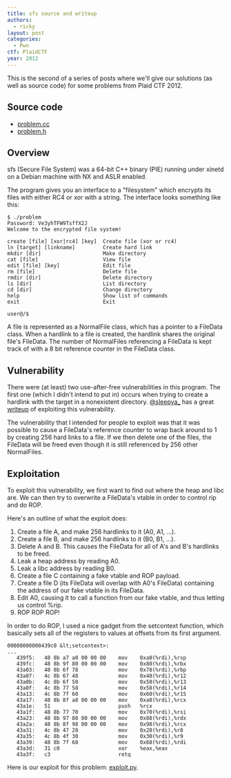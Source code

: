 ```yaml
---
title: sfs source and writeup
authors:
  - ricky
layout: post
categories:
  - Pwn
ctf: PlaidCTF
year: 2012
---
```

This is the second of a series of posts where we'll give our solutions (as well as source code) for some problems from Plaid CTF 2012.

## Source code

  * [problem.cc][1]
  * [problem.h][2]

## Overview

sfs (Secure File System) was a 64-bit C++ binary (PIE) running under xinetd on a Debian machine with NX and ASLR enabled.

<!--more-->

The program gives you an interface to a "filesystem" which encrypts its files with either RC4 or xor with a string. The interface looks something like this:

```
$ ./problem
Password: Ve3yhTFW9TsffX2J
Welcome to the encrypted file system!

create [file] [xor|rc4] [key]  Create file (xor or rc4)
ln [target] [linkname]         Create hard link
mkdir [dir]                    Make directory
cat [file]                     View file
edit [file] [key]              Edit file
rm [file]                      Delete file
rmdir [dir]                    Delete directory
ls [dir]                       List directory
cd [dir]                       Change directory
help                           Show list of commands
exit                           Exit

user@/$
```

A file is represented as a NormalFile class, which has a pointer to a FileData class. When a hardlink to a file is created, the hardlink shares the original file's FileData. The number of NormalFiles referencing a FileData is kept track of with a 8 bit reference counter in the FileData class.

## Vulnerability

There were (at least) two use-after-free vulnerabilities in this program. The first one (which I didn't intend to put in) occurs when trying to create a hardlink with the target in a nonexistent directory. [@sleepya_][3] has a great [writeup][4] of exploiting this vulnerability.

The vulnerability that I intended for people to exploit was that it was possible to cause a FileData's reference counter to wrap back around to 1 by creating 256 hard links to a file. If we then delete one of the files, the FileData will be freed even though it is still referenced by 256 other NormalFiles.

## Exploitation

To exploit this vulnerability, we first want to find out where the heap and libc are. We can then try to overwrite a FileData's vtable in order to control rip and do ROP.

Here's an outline of what the exploit does:

1. Create a file A, and make 256 hardlinks to it (A0, A1, &#8230;).
2. Create a file B, and make 256 hardlinks to it (B0, B1, &#8230;).
3. Delete A and B. This causes the FileData for all of A's and B's hardlinks to be freed.
4. Leak a heap address by reading A0.
5. Leak a libc address by reading B0.
6. Create a file C containing a fake vtable and ROP payload.
7. Create a file D (its FileData will overlap with A0's FileData) containing the address of our fake vtable in its FileData.
8. Edit A0, causing it to call a function from our fake vtable, and thus letting us control %rip.
9. ROP ROP ROP!

In order to do ROP, I used a nice gadget from the setcontext function, which basically sets all of the registers to values at offsets from its first argument.

```
00000000000439c0 &lt;setcontext>:
...
   439f5:   48 8b a7 a0 00 00 00    mov    0xa0(%rdi),%rsp
   439fc:   48 8b 9f 80 00 00 00    mov    0x80(%rdi),%rbx
   43a03:   48 8b 6f 78             mov    0x78(%rdi),%rbp
   43a07:   4c 8b 67 48             mov    0x48(%rdi),%r12
   43a0b:   4c 8b 6f 50             mov    0x50(%rdi),%r13
   43a0f:   4c 8b 77 58             mov    0x58(%rdi),%r14
   43a13:   4c 8b 7f 60             mov    0x60(%rdi),%r15
   43a17:   48 8b 8f a8 00 00 00    mov    0xa8(%rdi),%rcx
   43a1e:   51                      push   %rcx
   43a1f:   48 8b 77 70             mov    0x70(%rdi),%rsi
   43a23:   48 8b 97 88 00 00 00    mov    0x88(%rdi),%rdx
   43a2a:   48 8b 8f 98 00 00 00    mov    0x98(%rdi),%rcx
   43a31:   4c 8b 47 28             mov    0x28(%rdi),%r8
   43a35:   4c 8b 4f 30             mov    0x30(%rdi),%r9
   43a39:   48 8b 7f 68             mov    0x68(%rdi),%rdi
   43a3d:   31 c0                   xor    %eax,%eax
   43a3f:   c3                      retq
```

Here is our exploit for this problem: [exploit.py][5].

 [1]: http://ppp.cylab.cmu.edu/wordpress/wp-content/uploads/2012/05/problem.cc
 [2]: http://ppp.cylab.cmu.edu/wordpress/wp-content/uploads/2012/05/problem.h
 [3]: https://twitter.com/#!/sleepya_
 [4]: http://auntitled.blogspot.com/2012/05/plaid-ctf-2012-secure-fs.html
 [5]: http://ppp.cylab.cmu.edu/wordpress/wp-content/uploads/2012/05/exploit.py_.txt